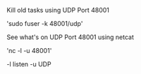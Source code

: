 Kill old tasks using UDP Port 48001

'sudo fuser -k 48001/udp'

See what's on UDP Port 48001 using netcat

'nc -l -u 48001'

-l listen
-u UDP
